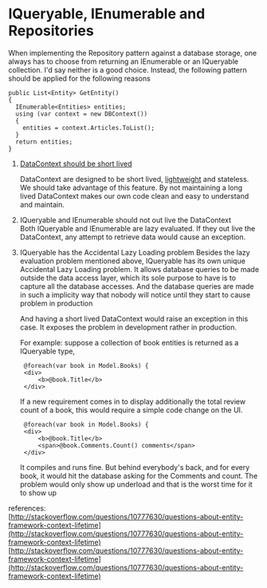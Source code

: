 # IQueryable, IEnumerable and Repositories #

When implementing the Repository pattern against a database storage, one always has to choose from returning an IEnumerable or an IQueryable collection. I'd say neither is a good choice. Instead, the following pattern should be applied for the following reasons
  

    public List<Entity> GetEntity()  
    {  
      IEnumerable<Entities> entities;  
      using (var context = new DBContext())  
      {    
        entities = context.Articles.ToList();  
      }  
      return entities;  
    }  


1. [DataContext should be short lived](https://blogs.msdn.microsoft.com/dinesh.kulkarni/2008/04/28/lifetime-of-a-linq-to-sql-datacontext/ "DataContext should be short lived")  

    DataContext are designed to be short lived, [lightweight](https://msdn.microsoft.com/en-us/library/system.data.linq.datacontext.aspx#0cb87d0d-0981-48f1-ab1a-6fc0fdfa5e9f_c "MSDN") and stateless. We should take advantage of this feature. By not maintaining a long lived DataContext makes our own code clean and easy to understand and maintain.
2. IQueryable and IEnumerable should not out live the DataContext   
    Both IQueryable and IEnumerable are lazy evaluated. If they out live the DataContext, any attempt to retrieve data would cause an exception.


3. IQueryable has the Accidental Lazy Loading problem
    Besides the lazy evaluation problem mentioned above, IQueryable has its own unique Accidental Lazy Loading problem. It allows database queries to be made outside the data access layer, which its sole purpose to have is to capture all the database accesses. And the database queries are made in such a implicity way that nobody will notice until they start to cause problem in production

    And having a short lived DataContext would raise an exception in this case. It exposes the problem in development rather in production.
    
    For example: suppose a collection of book entities is returned as a IQueryable type,


        @foreach(var book in Model.Books) {
        <div>
            <b>@book.Title</b>
        </div>

    If a new requirement comes in to display additionally the total review count of a book, this would require a simple code change on the UI.

        @foreach(var book in Model.Books) {
        <div>
            <b>@book.Title</b>
            <span>@book.Comments.Count() comments</span>
        </div>


    It compiles and runs fine. But behind everybody's back, and for every book, it would hit the database asking for the Comments and count. The problem would only show up underload and that is the worst time for it to show up



references:  
[http://stackoverflow.com/questions/10777630/questions-about-entity-framework-context-lifetime](http://stackoverflow.com/questions/10777630/questions-about-entity-framework-context-lifetime)
[http://stackoverflow.com/questions/10777630/questions-about-entity-framework-context-lifetime](http://stackoverflow.com/questions/10777630/questions-about-entity-framework-context-lifetime)
